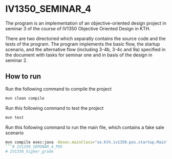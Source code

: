 # IV1350_SEMINAR_4
The program is an implementation of an objective-oriented design project in seminar 3 of the course of IV1350 Objective Oriented Design in KTH.

There are two directoried which separatly contains the source code and the tests of the program. The program implements the basic flow, the startup scenario, and the alternative
flow (including 3-4b, 3-4c and 9a) specified in the document with tasks for seminar one and in basis of the design in seminar 2.

## How to run

Run the following command to compile the project
```bash
mvn clean compile
```

Run this following command to test the project
```bash
mvn test
```

Run this following command to run the main file, which contains a fake sale scenario
```bash
mvn compile exec:java -Dexec.mainClass="se.kth.iv1350.pos.startup.Main" -Dexec.args="./log.txt ./revenue_log.txt"
```# IV1350_SEMINAR_4_POS
# IV1350_higher_grade
